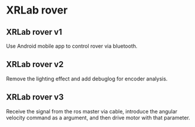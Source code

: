 # XRLab rover

## XRLab rover v1
Use Android mobile app to control rover via bluetooth.
## XRLab rover v2
Remove the lighting effect and add debuglog for encoder analysis.
## XRLab rover v3
Receive the signal from the ros master via cable, introduce the angular velocity command as a argument, and then drive motor with that parameter.
